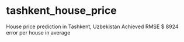 # tashkent_house_price
House price prediction in Tashkent, Uzbekistan
Achieved RMSE $ 8924 error per house in average
